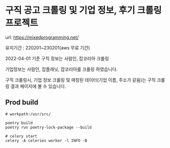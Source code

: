 # 구직 공고 크롤링 및 기업 정보, 후기 크롤링 프로젝트

url: https://mixedprogramming.net/

유지기간 : 220201~230201(aws 무료 기간)

2022-04-01 기준 구직 정보는 사람인, 잡코리아 크롤링 

기업정보는 사람인, 잡플래닛, 잡코리아를 크롤링 하였습니다.

구직 크롤링시, 기업 정보 크롤링 및 매칭된 데이터(기업 이름, 주소가 같음)는 구직 크롤링 결과 페이지에 볼 수 있습니다.

## Prod build

```
# workpath:/usr/src/

poetry build
poetry run poetry-lock-package --build
```


```
# celery start
celery -A celeries worker -l INFO -B
```
